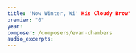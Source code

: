 ```yaml
---
title: 'Now Winter, Wi' His Cloudy Brow'
premier: "0"
year: 
composer: /composers/evan-chambers
audio_excerpts: 
---
```

